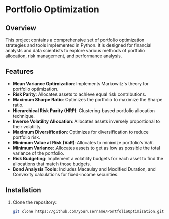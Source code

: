 
# Portfolio Optimization

## Overview
This project contains a comprehensive set of portfolio optimization strategies and tools implemented in Python. It is designed for financial analysts and data scientists to explore various methods of portfolio allocation, risk management, and performance analysis.

## Features
- **Mean Variance Optimization**: Implements Markowitz's theory for portfolio optimization.
- **Risk Parity**: Allocates assets to achieve equal risk contributions.
- **Maximum Sharpe Ratio**: Optimizes the portfolio to maximize the Sharpe ratio.
- **Hierarchical Risk Parity (HRP)**: Clustering-based portfolio allocation technique.
- **Inverse Volatility Allocation**: Allocates assets inversely proportional to their volatility.
- **Maximum Diversification**: Optimizes for diversification to reduce portfolio risk.
- **Minimum Value at Risk (VaR)**: Allocates to minimize portfolio's VaR.
- **Minimum Variance**: Allocates assets to get as low as possible the total variance of the portfolio.
- **Risk Budgeting**: Implement a volatility budgets for each asset to find the allocations that match those budgets.
- **Bond Analysis Tools**: Includes Macaulay and Modified Duration, and Convexity calculations for fixed-income securities.

## Installation
1. Clone the repository:
   ```bash
   git clone https://github.com/yourusername/PortfolioOptimization.git

